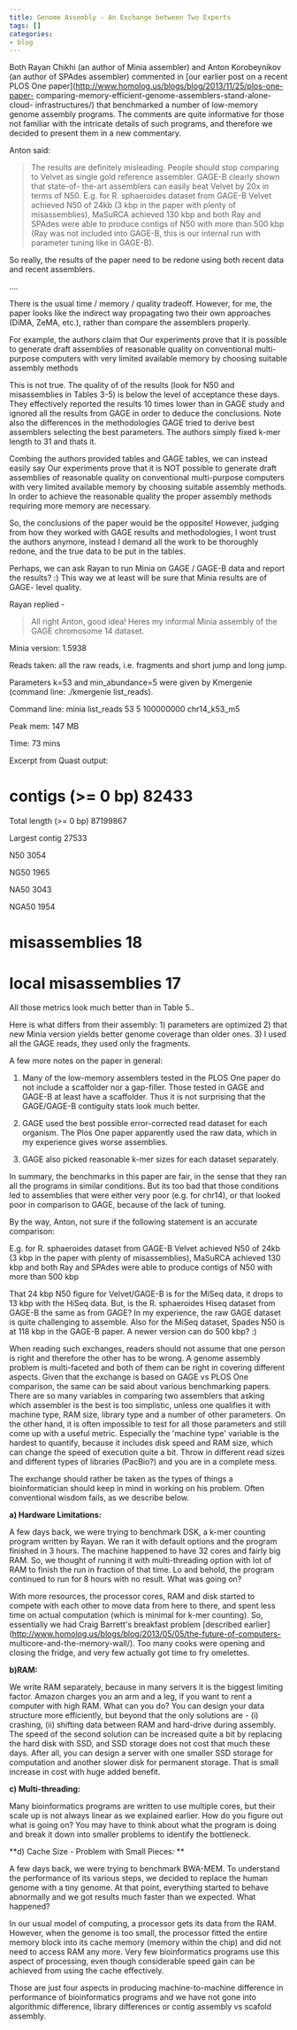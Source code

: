```yaml
---
title: Genome Assembly - An Exchange between Two Experts
tags: []
categories:
- blog
---
```

Both Rayan Chikhi (an author of Minia assembler) and Anton Korobeynikov (an
author of SPAdes assembler) commented in [our earlier post on a recent PLOS
One paper](http://www.homolog.us/blogs/blog/2013/11/25/plos-one-paper-
comparing-memory-efficient-genome-assemblers-stand-alone-cloud-
infrastructures/) that benchmarked a number of low-memory genome assembly
programs. The comments are quite informative for those not familiar with the
intricate details of such programs, and therefore we decided to present them
in a new commentary.
<!--more-->

Anton said:

> The results are definitely misleading. People should stop comparing to
Velvet as single gold reference assembler. GAGE-B clearly shown that state-of-
the-art assemblers can easily beat Velvet by 20x in terms of N50. E.g. for R.
sphaeroides dataset from GAGE-B Velvet achieved N50 of 24kb (3 kbp in the
paper with plenty of misassemblies), MaSuRCA achieved 130 kbp and both Ray and
SPAdes were able to produce contigs of N50 with more than 500 kbp (Ray was not
included into GAGE-B, this is our internal run with parameter tuning like in
GAGE-B).

So really, the results of the paper need to be redone using both recent data
and recent assemblers.

....

There is the usual time / memory / quality tradeoff. However, for me, the
paper looks like the indirect way propagating two their own approaches (DiMA,
ZeMA, etc.), rather than compare the assemblers properly.

For example, the authors claim that Our experiments prove that it is possible
to generate draft assemblies of reasonable quality on conventional multi-
purpose computers with very limited available memory by choosing suitable
assembly methods

This is not true. The quality of of the results (look for N50 and
misassemblies in Tables 3-5) is below the level of acceptance these days. They
effectively reported the results 10 times lower than in GAGE study and ignored
all the results from GAGE in order to deduce the conclusions. Note also the
differences in the methodologies GAGE tried to derive best assemblers
selecting the best parameters. The authors simply fixed k-mer length to 31 and
thats it.

Combing the authors provided tables and GAGE tables, we can instead easily say
Our experiments prove that it is NOT possible to generate draft assemblies of
reasonable quality on conventional multi-purpose computers with very limited
available memory by choosing suitable assembly methods. In order to achieve
the reasonable quality the proper assembly methods requiring more memory are
necessary.

So, the conclusions of the paper would be the opposite! However, judging from
how they worked with GAGE results and methodologies, I wont trust the authors
anymore, instead I demand all the work to be thoroughly redone, and the true
data to be put in the tables.

Perhaps, we can ask Rayan to run Minia on GAGE / GAGE-B data and report the
results? :) This way we at least will be sure that Minia results are of GAGE-
level quality.

Rayan replied -

> All right Anton, good idea! Heres my informal Minia assembly of the GAGE
chromosome 14 dataset.

Minia version: 1.5938

Reads taken: all the raw reads, i.e. fragments and short jump and long jump.

Parameters k=53 and min_abundance=5 were given by Kmergenie (command line:
./kmergenie list_reads).

Command line: minia list_reads 53 5 100000000 chr14_k53_m5

Peak mem: 147 MB

Time: 73 mins

Excerpt from Quast output:

# contigs (>= 0 bp) 82433

Total length (>= 0 bp) 87199867

Largest contig 27533

N50 3054

NG50 1965

NA50 3043

NGA50 1954

# misassemblies 18

# local misassemblies 17

All those metrics look much better than in Table 5..

Here is what differs from their assembly: 1) parameters are optimized 2) that
new Minia version yields better genome coverage than older ones. 3) I used all
the GAGE reads, they used only the fragments.

A few more notes on the paper in general:

1) Many of the low-memory assemblers tested in the PLOS One paper do not
include a scaffolder nor a gap-filler. Those tested in GAGE and GAGE-B at
least have a scaffolder. Thus it is not surprising that the GAGE/GAGE-B
contiguity stats look much better.

2) GAGE used the best possible error-corrected read dataset for each organism.
The Plos One paper apparently used the raw data, which in my experience gives
worse assemblies.

3) GAGE also picked reasonable k-mer sizes for each dataset separately.

In summary, the benchmarks in this paper are fair, in the sense that they ran
all the programs in similar conditions. But its too bad that those conditions
led to assemblies that were either very poor (e.g. for chr14), or that looked
poor in comparison to GAGE, because of the lack of tuning.

By the way, Anton, not sure if the following statement is an accurate
comparison:

E.g. for R. sphaeroides dataset from GAGE-B Velvet achieved N50 of 24kb (3 kbp
in the paper with plenty of misassemblies), MaSuRCA achieved 130 kbp and both
Ray and SPAdes were able to produce contigs of N50 with more than 500 kbp

That 24 kbp N50 figure for Velvet/GAGE-B is for the MiSeq data, it drops to 13
kbp with the HiSeq data. But, is the R. sphaeroides Hiseq dataset from GAGE-B
the same as from GAGE? In my experience, the raw GAGE dataset is quite
challenging to assemble. Also for the MiSeq dataset, Spades N50 is at 118 kbp
in the GAGE-B paper. A newer version can do 500 kbp? :)

When reading such exchanges, readers should not assume that one person is
right and therefore the other has to be wrong. A genome assembly problem is
multi-faceted and both of them can be right in covering different aspects.
Given that the exchange is based on GAGE vs PLOS One comparison, the same can
be said about various benchmarking papers. There are so many variables in
comparing two assemblers that asking which assembler is the best is too
simplistic, unless one qualifies it with machine type, RAM size, library type
and a number of other parameters. On the other hand, it is often impossible to
test for all those parameters and still come up with a useful metric.
Especially the 'machine type' variable is the hardest to quantify, because it
includes disk speed and RAM size, which can change the speed of execution
quite a bit. Throw in different read sizes and different types of libraries
(PacBio?) and you are in a complete mess.

The exchange should rather be taken as the types of things a bioinformatician
should keep in mind in working on his problem. Often conventional wisdom
fails, as we describe below.

**a) Hardware Limitations:**

A few days back, we were trying to benchmark DSK, a k-mer counting program
written by Rayan. We ran it with default options and the program finished in 3
hours. The machine happened to have 32 cores and fairly big RAM. So, we
thought of running it with multi-threading option with lot of RAM to finish
the run in fraction of that time. Lo and behold, the program continued to run
for 8 hours with no result. What was going on?

With more resources, the processor cores, RAM and disk started to compete with
each other to move data from here to there, and spent less time on actual
computation (which is minimal for k-mer counting). So, essentially we had
Craig Barrett's breakfast problem [described
earlier](http://www.homolog.us/blogs/blog/2013/05/05/the-future-of-computers-
multicore-and-the-memory-wall/). Too many cooks were opening and closing the
fridge, and very few actually got time to fry omelettes.

**b)RAM:**

We write RAM separately, because in many servers it is the biggest limiting
factor. Amazon charges you an arm and a leg, if you want to rent a computer
with high RAM. What can you do? You can design your data structure more
efficiently, but beyond that the only solutions are - (i) crashing, (ii)
shifting data between RAM and hard-drive during assembly. The speed of the
second solution can be increased quite a bit by replacing the hard disk with
SSD, and SSD storage does not cost that much these days. After all, you can
design a server with one smaller SSD storage for computation and another
slower disk for permanent storage. That is small increase in cost with huge
added benefit.

**c) Multi-threading:**

Many bioinformatics programs are written to use multiple cores, but their
scale up is not always linear as we explained earlier. How do you figure out
what is going on? You may have to think about what the program is doing and
break it down into smaller problems to identify the bottleneck.

**d) Cache Size - Problem with Small Pieces: **

A few days back, we were trying to benchmark BWA-MEM. To understand the
performance of its various steps, we decided to replace the human genome with
a tiny genome. At that point, everything started to behave abnormally and we
got results much faster than we expected. What happened?

In our usual model of computing, a processor gets its data from the RAM.
However, when the genome is too small, the processor fitted the entire memory
block into its cache memory (memory within the chip) and did not need to
access RAM any more. Very few bioinformatics programs use this aspect of
processing, even though considerable speed gain can be achieved from using the
cache effectively.

Those are just four aspects in producing machine-to-machine difference in
performance of bioinformatics programs and we have not gone into algorithmic
difference, library differences or contig assembly vs scafold assembly.

